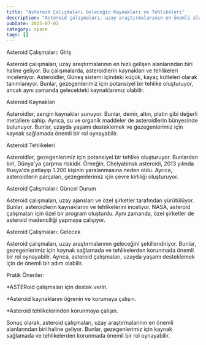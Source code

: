 ```yaml
---
title: "Asteroid Çalışmaları Geleceğin Kaynakları ve Tehlikeleri"
description: "Asteroid çalışmaları, uzay araştırmalarının en önemli alanlarından biri haline geliyor. Bu çalışmalarda, asteroidlerin kaynakları ve tehlikeleri inceleniyor...."
pubDate: 2025-07-02
category: space
tags: []
---
```


Asteroid Çalışmaları: Giriş

Asteroid çalışmaları, uzay araştırmalarının en hızlı gelişen alanlarından biri haline geliyor. Bu çalışmalarda, asteroidlerin kaynakları ve tehlikeleri inceleniyor. Asteroidler, Güneş sistemi içindeki küçük, kayaç kütleleri olarak tanımlanıyor. Bunlar, gezegenlerimiz için potansiyel bir tehlike oluşturuyor, ancak aynı zamanda gelecekteki kaynaklarımız olabilir.

Asteroid Kaynakları

Asteroidler, zengin kaynaklar sunuyor. Bunlar, demir, altın, platin gibi değerli metallere sahip. Ayrıca, su ve organik maddeler de asteroidlerin bünyesinde bulunuyor. Bunlar, uzayda yaşamı desteklemek ve gezegenlerimiz için kaynak sağlamada önemli bir rol oynayabilir.

Asteroid Tehlikeleri

Asteroidler, gezegenlerimiz için potansiyel bir tehlike oluşturuyor. Bunlardan biri, Dünya'ya çarpma riskidir. Örneğin, Chelyabinsk asteroidi, 2013 yılında Rusya'da patlayıp 1.200 kişinin yaralanmasına neden oldu. Ayrıca, asteroidlerin parçaları, gezegenlerimiz için çevre kirliliği oluşturuyor.

Asteroid Çalışmaları: Güncel Durum

Asteroid çalışmaları, uzay ajansları ve özel şirketler tarafından yürütülüyor. Bunlar, asteroidlerin kaynaklarını ve tehlikelerini inceliyor. NASA, asteroid çalışmaları için özel bir program oluşturdu. Aynı zamanda, özel şirketler de asteroid madenciliği yapmaya çalışıyor.

Asteroid Çalışmaları: Gelecek

Asteroid çalışmaları, uzay araştırmalarının geleceğini şekillendiriyor. Bunlar, gezegenlerimiz için kaynak sağlamada ve tehlikelerden korunmada önemli bir rol oynayabilir. Ayrıca, asteroid çalışmaları, uzayda yaşamı desteklemek için de önemli bir adım olabilir.

Pratik Öneriler:

*ASTERoid çalışmaları için destek verin.

*Asteroid kaynaklarını öğrenin ve korumaya çalışın.

*Asteroid tehlikelerinden korunmaya çalışın.

Sonuç olarak, asteroid çalışmaları, uzay araştırmalarının en önemli alanlarından biri haline geliyor. Bunlar, gezegenlerimiz için kaynak sağlamada ve tehlikelerden korunmada önemli bir rol oynayabilir.